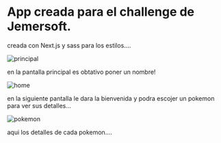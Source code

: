 # App creada para el challenge de Jemersoft.

creada con Next.js y sass para los estilos....

![principal](https://user-images.githubusercontent.com/80960155/138173445-e6977fe7-58c2-49f7-a276-699d28d132b5.png)

en la pantalla principal es obtativo poner un nombre!

![home](https://user-images.githubusercontent.com/80960155/138173621-17435c63-a7cf-4678-a59a-7894289e928f.png)

en la siguiente pantalla le dara la bienvenida y podra escojer un pokemon para ver sus detalles...

![pokemon](https://user-images.githubusercontent.com/80960155/138173696-ea51139c-3550-454e-99a7-ae3e67a5a41b.png)

aqui los detalles de cada pokemon....

